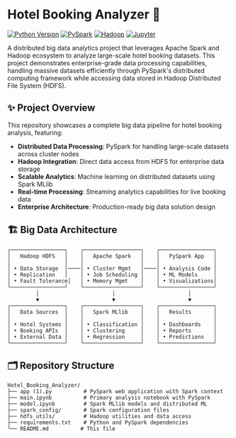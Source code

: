 # Hotel Booking Analyzer 🏨

[![Python Version](https://img.shields.io/badge/python-3.8%2B-blue.svg)](https://python.org)
[![PySpark](https://img.shields.io/badge/PySpark-3.3%2B-orange.svg)](https://spark.apache.org/)
[![Hadoop](https://img.shields.io/badge/Hadoop-3.2%2B-yellow.svg)](https://hadoop.apache.org/)
[![Jupyter](https://img.shields.io/badge/Jupyter-Notebook-orange.svg)](https://jupyter.org/)


A distributed big data analytics project that leverages Apache Spark and Hadoop ecosystem to analyze large-scale hotel booking datasets. This project demonstrates enterprise-grade data processing capabilities, handling massive datasets efficiently through PySpark's distributed computing framework while accessing data stored in Hadoop Distributed File System (HDFS).

## ✨ Project Overview

This repository showcases a complete big data pipeline for hotel booking analysis, featuring:

- **Distributed Data Processing**: PySpark for handling large-scale datasets across cluster nodes
- **Hadoop Integration**: Direct data access from HDFS for enterprise data storage
- **Scalable Analytics**: Machine learning on distributed datasets using Spark MLlib
- **Real-time Processing**: Streaming analytics capabilities for live booking data
- **Enterprise Architecture**: Production-ready big data solution design

## 🏗️ Big Data Architecture

```
┌─────────────────┐    ┌──────────────────┐    ┌─────────────────┐
│   Hadoop HDFS   │    │   Apache Spark   │    │   PySpark App   │
│                 │    │                  │    │                 │
│ • Data Storage  │────│ • Cluster Mgmt   │────│ • Analysis Code │
│ • Replication   │    │ • Job Scheduling │    │ • ML Models     │
│ • Fault Tolerance│   │ • Memory Mgmt    │    │ • Visualizations│
└─────────────────┘    └──────────────────┘    └─────────────────┘
         │                       │                       │
         ▼                       ▼                       ▼
┌─────────────────┐    ┌──────────────────┐    ┌─────────────────┐
│   Data Sources  │    │   Spark MLlib    │    │   Results       │
│                 │    │                  │    │                 │
│ • Hotel Systems │    │ • Classification │    │ • Dashboards    │
│ • Booking APIs  │    │ • Clustering     │    │ • Reports       │
│ • External Data │    │ • Regression     │    │ • Predictions   │
└─────────────────┘    └──────────────────┘    └─────────────────┘
```

## 🗂️ Repository Structure

```
Hotel_Booking_Analyzer/
├── app (1).py          # PySpark web application with Spark context
├── main.ipynb          # Primary analysis notebook with PySpark
├── model.ipynb         # Spark MLlib models and distributed ML
├── spark_config/       # Spark configuration files
├── hdfs_utils/         # Hadoop utilities and data access
├── requirements.txt    # Python and PySpark dependencies
└── README.md          # This file
```


